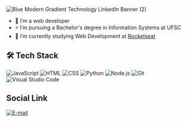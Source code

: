 

![Blue Modern Gradient Technology LinkedIn Banner (2)](https://github.com/rodirog/rodirog/assets/101756238/563e7688-0082-43ae-871e-ad3693dbfb2e)




- 🔭 I’m a web developer
- ⚡ I’m pursuing a Bachelor's degree in Information Systems at UFSC
- 🚀 I’m currently studying Web Development at [Rocketseat](https://www.rocketseat.com.br/)  

## 🛠️ Tech Stack

![JavaScript](https://img.shields.io/badge/-JavaScript-05122A?style=flat&logo=javascript)
![HTML](https://img.shields.io/badge/-HTML-05122A?style=flat&logo=HTML5)
![CSS](https://img.shields.io/badge/-CSS-05122A?style=flat&logo=CSS3)
![Python](https://img.shields.io/badge/-Python-05122A?style=flat&logo=Python)
![Node.js](https://img.shields.io/badge/-Node.js-05122A?style=flat&logo=node.js)
![Git](https://img.shields.io/badge/-Git-05122A?style=flat&logo=git)
![Visual Studio Code](https://img.shields.io/badge/-Visual%20Studio%20Code-05122A?style=flat&logo=visual-studio-code)

##  Social Link
<a href="https://www.linkedin.com/in/rodrigo-reis-da-silva/" target="_blank">
  <img align="center" src="https://img.shields.io/badge/-LinkedIn-05122A?style=flat&logo=linkedin" alt="E-mail"/>
</a> 
